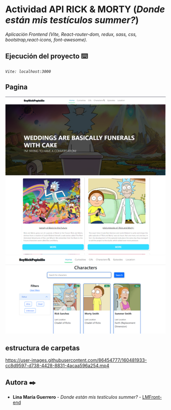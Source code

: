 # Actividad API RICK & MORTY (_Donde están mis testículos summer?_)

_Aplicación Frontend (Vite, React-router-dom, redux, sass, css, bootstrap,react-icons, font-awesome)._

## Ejecución del proyecto ⌨️
_`Vite: localhost:3000`_


## Pagina
![img-1](./img1.png)
![img-1](./img2.png)
![img-1](./img3.png)

## estructura de carpetas

https://user-images.githubusercontent.com/86454777/160481933-cc8d9597-d738-4428-8831-4acaa596a254.mp4





## Autora ✒️
* **Lina María Guerrero** - *Donde están mis testículos summer?* - [LMFront-end](https://github.com/LMFront-end)



